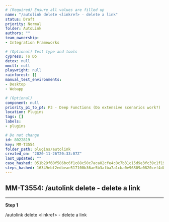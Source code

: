 ```yaml
---
# (Required) Ensure all values are filled up
name: "/autolink delete <linkref> - delete a link"
status: Draft
priority: Normal
folder: AutoLink
authors: ""
team_ownership: 
- Integration Frameworks

# (Optional) Test type and tools
cypress: To Do
detox: null
mmctl: null
playwright: null
rainforest: []
manual_test_environments: 
- Desktop
- Webapp

# (Optional)
component: null
priority_p1_to_p4: P3 - Deep Functions (Do extensive scenarios work?)
location: Plugins
tags: []
labels: 
- plugins

# Do not change
id: 8022819
key: MM-T3554
folder_path: plugins/autolink
created_on: "2020-11-26T20:33:07Z"
last_updated: ""
case_hashed: 051b29f60f586bc6f1c88c50c7aca02cfe4c8c7b31c15d9e3fc39c1f19ab9cd73d01138bddcd18966f86f93b483b1089
steps_hashed: 16349ebf2edbeae517100b36ae5b3afba7a1cba0e96809a0820cef4d85aaaa6c6e347650401a312191a2172566865b9e
---
```


## MM-T3554: /autolink delete <linkref> - delete a link

---

**Step 1**

/autolink delete \<linkref> - delete a link
